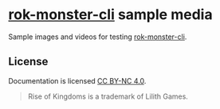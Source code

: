 # [rok-monster-cli](https://github.com/carmelosantana/rok-monster-cli) sample media

Sample images and videos for testing [rok-monster-cli](https://github.com/carmelosantana/rok-monster-cli).

## License

Documentation is licensed [CC BY-NC 4.0](https://creativecommons.org/licenses/by/2.0/).

> Rise of Kingdoms is a trademark of Lilith Games. 
